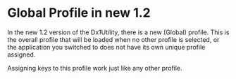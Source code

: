 # Global Profile in new 1.2 #

In the new 1.2 version of the Dx1Utility, there is a new (Global) profile.  This is the overall profile that will be loaded when no other profile is selected, or the application you switched to does not have its own unique profile assigned.

Assigning keys to this profile work just like any other profile.
